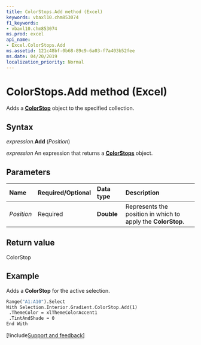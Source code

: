 ```yaml
---
title: ColorStops.Add method (Excel)
keywords: vbaxl10.chm853074
f1_keywords:
- vbaxl10.chm853074
ms.prod: excel
api_name:
- Excel.ColorStops.Add
ms.assetid: 121c48bf-0b68-89c9-6a03-f7a403b52fee
ms.date: 04/20/2019
localization_priority: Normal
---
```



# ColorStops.Add method (Excel)

Adds a **[ColorStop](Excel.ColorStop.md)** object to the specified collection.


## Syntax

_expression_.**Add** (_Position_)

_expression_ An expression that returns a **[ColorStops](Excel.ColorStops.md)** object.


## Parameters

|Name|Required/Optional|Data type|Description|
|:-----|:-----|:-----|:-----|
| _Position_|Required| **Double**|Represents the position in which to apply the **ColorStop**.|

## Return value

ColorStop


## Example

Adds a **ColorStop** for the active selection.

```vb
Range("A1:A10").Select 
With Selection.Interior.Gradient.ColorStop.Add(1) 
 .ThemeColor = xlThemeColorAccent1 
 .TintAndShade = 0 
End With
```




[!include[Support and feedback](~/includes/feedback-boilerplate.md)]